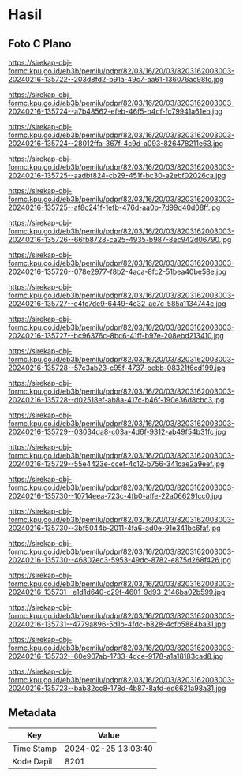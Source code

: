 # Hasil

## Foto C Plano

https://sirekap-obj-formc.kpu.go.id/eb3b/pemilu/pdpr/82/03/16/20/03/8203162003003-20240216-135722--203d8fd2-b91a-49c7-aa61-136076ac98fc.jpg

https://sirekap-obj-formc.kpu.go.id/eb3b/pemilu/pdpr/82/03/16/20/03/8203162003003-20240216-135724--a7b48562-efeb-46f5-b4cf-fc79941a61eb.jpg

https://sirekap-obj-formc.kpu.go.id/eb3b/pemilu/pdpr/82/03/16/20/03/8203162003003-20240216-135724--28012ffa-367f-4c9d-a093-826478211e63.jpg

https://sirekap-obj-formc.kpu.go.id/eb3b/pemilu/pdpr/82/03/16/20/03/8203162003003-20240216-135725--aadbf824-cb29-451f-bc30-a2ebf02026ca.jpg

https://sirekap-obj-formc.kpu.go.id/eb3b/pemilu/pdpr/82/03/16/20/03/8203162003003-20240216-135725--af8c241f-1efb-476d-aa0b-7d99d40d08ff.jpg

https://sirekap-obj-formc.kpu.go.id/eb3b/pemilu/pdpr/82/03/16/20/03/8203162003003-20240216-135726--66fb8728-ca25-4935-b987-8ec942d06790.jpg

https://sirekap-obj-formc.kpu.go.id/eb3b/pemilu/pdpr/82/03/16/20/03/8203162003003-20240216-135726--078e2977-f8b2-4aca-8fc2-51bea40be58e.jpg

https://sirekap-obj-formc.kpu.go.id/eb3b/pemilu/pdpr/82/03/16/20/03/8203162003003-20240216-135727--e4fc7de9-6449-4c32-ae7c-585a1134744c.jpg

https://sirekap-obj-formc.kpu.go.id/eb3b/pemilu/pdpr/82/03/16/20/03/8203162003003-20240216-135727--bc96376c-8bc6-41ff-b97e-208ebd213410.jpg

https://sirekap-obj-formc.kpu.go.id/eb3b/pemilu/pdpr/82/03/16/20/03/8203162003003-20240216-135728--57c3ab23-c95f-4737-bebb-08321f6cd199.jpg

https://sirekap-obj-formc.kpu.go.id/eb3b/pemilu/pdpr/82/03/16/20/03/8203162003003-20240216-135728--d02518ef-ab8a-417c-b46f-190e36d8cbc3.jpg

https://sirekap-obj-formc.kpu.go.id/eb3b/pemilu/pdpr/82/03/16/20/03/8203162003003-20240216-135729--03034da8-c03a-4d6f-9312-ab49f54b31fc.jpg

https://sirekap-obj-formc.kpu.go.id/eb3b/pemilu/pdpr/82/03/16/20/03/8203162003003-20240216-135729--55e4423e-ccef-4c12-b756-341cae2a9eef.jpg

https://sirekap-obj-formc.kpu.go.id/eb3b/pemilu/pdpr/82/03/16/20/03/8203162003003-20240216-135730--10714eea-723c-4fb0-affe-22a066291cc0.jpg

https://sirekap-obj-formc.kpu.go.id/eb3b/pemilu/pdpr/82/03/16/20/03/8203162003003-20240216-135730--3bf5044b-2011-4fa6-ad0e-91e341bc6faf.jpg

https://sirekap-obj-formc.kpu.go.id/eb3b/pemilu/pdpr/82/03/16/20/03/8203162003003-20240216-135730--46802ec3-5953-49dc-8782-e875d268f426.jpg

https://sirekap-obj-formc.kpu.go.id/eb3b/pemilu/pdpr/82/03/16/20/03/8203162003003-20240216-135731--e1d1d640-c29f-4601-9d93-2146ba02b599.jpg

https://sirekap-obj-formc.kpu.go.id/eb3b/pemilu/pdpr/82/03/16/20/03/8203162003003-20240216-135731--4779a896-5d1b-4fdc-b828-4cfb5884ba31.jpg

https://sirekap-obj-formc.kpu.go.id/eb3b/pemilu/pdpr/82/03/16/20/03/8203162003003-20240216-135732--60e907ab-1733-4dce-9178-a1a18183cad8.jpg

https://sirekap-obj-formc.kpu.go.id/eb3b/pemilu/pdpr/82/03/16/20/03/8203162003003-20240216-135723--bab32cc8-178d-4b87-8afd-ed6621a98a31.jpg


## Metadata

| Key        | Value               |
| ---------- | ------------------- |
| Time Stamp | 2024-02-25 13:03:40 |
| Kode Dapil | 8201                |



